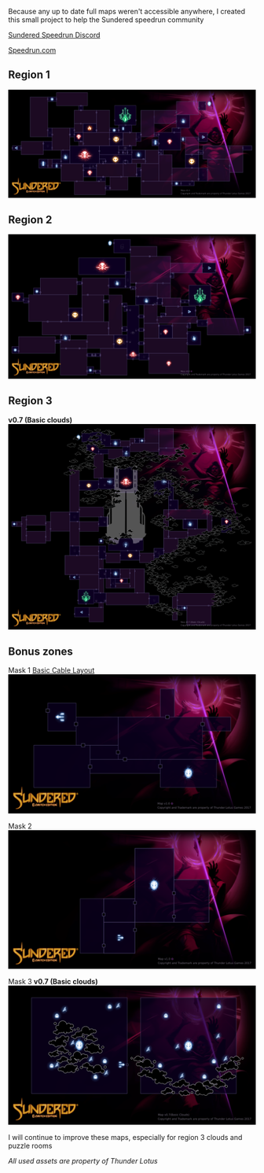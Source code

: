 Because any up to date full maps weren't accessible anywhere, I created this small project to help the Sundered speedrun community

[Sundered Speedrun Discord](https://discordapp.com/invite/vHRDAkX)

[Speedrun.com](https://www.speedrun.com/sundered/)

## Region 1
![SunderedMaps Region 1](SunderedMaps_Region1.png)

## Region 2
![SunderedMaps Region 2](SunderedMaps_Region2.png)

## Region 3
**v0.7 (Basic clouds)**
![SunderedMaps Region 3](SunderedMaps_Region3.png)

## Bonus zones

Mask 1
[Basic Cable Layout](SunderedMaps_BonusR1-Cables.png)
![SunderedMaps Bonus Region 1](SunderedMaps_BonusR1.png)

Mask 2 
![SunderedMaps Bonus Region 2](SunderedMaps_BonusR2.png)

Mask 3
**v0.7 (Basic clouds)**
![SunderedMaps Bonus Region 3](SunderedMaps_BonusR3.png)

I will continue to improve these maps, especially for region 3 clouds and puzzle rooms

*All used assets are property of Thunder Lotus*
